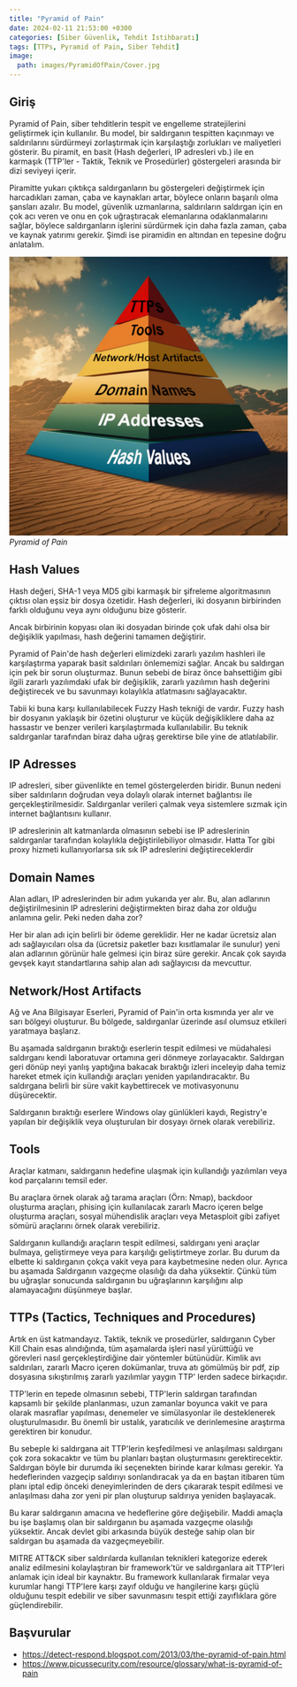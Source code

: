 ```yaml
---
title: "Pyramid of Pain"
date: 2024-02-11 21:53:00 +0300
categories: [Siber Güvenlik, Tehdit İstihbaratı]
tags: [TTPs, Pyramid of Pain, Siber Tehdit]
image:
  path: images/PyramidOfPain/Cover.jpg
---
```


## Giriş

Pyramid of Pain, siber tehditlerin tespit ve engelleme stratejilerini geliştirmek için kullanılır. Bu model, bir saldırganın tespitten kaçınmayı ve saldırılarını sürdürmeyi zorlaştırmak için karşılaştığı zorlukları ve maliyetleri gösterir. Bu piramit, en basit (Hash değerleri, IP adresleri vb.) ile en karmaşık (TTP'ler - Taktik, Teknik ve Prosedürler) göstergeleri arasında bir dizi seviyeyi içerir. 

Piramitte yukarı çıktıkça saldırganların bu göstergeleri değiştirmek için harcadıkları zaman, çaba ve kaynakları artar, böylece onların başarılı olma şansları azalır. Bu model, güvenlik uzmanlarına, saldırıların saldırgan için en çok acı veren ve onu en çok uğraştıracak elemanlarına odaklanmalarını sağlar, böylece saldırganların işlerini sürdürmek için daha fazla zaman, çaba ve kaynak yatırımı gerekir. Şimdi ise piramidin en altından en tepesine doğru anlatalım.

![Pyramid of Pain](images/PyramidOfPain/1.png)
_Pyramid of Pain_

## Hash Values
Hash değeri, SHA-1 veya MD5 gibi karmaşık bir şifreleme algoritmasının çıktısı olan eşsiz bir dosya özetidir. Hash değerleri, iki dosyanın birbirinden farklı olduğunu veya aynı olduğunu bize gösterir.

Ancak birbirinin kopyası olan iki dosyadan birinde çok ufak dahi olsa bir değişiklik yapılması, hash değerini tamamen değiştirir. 

Pyramid of Pain'de hash değerleri elimizdeki zararlı yazılım hashleri ile karşılaştırma yaparak basit saldırıları önlememizi sağlar. Ancak bu saldırgan için pek bir sorun oluşturmaz. Bunun sebebi de biraz önce bahsettiğim gibi ilgili zararlı yazılımdaki ufak bir değişiklik, zararlı yazılımın hash değerini değiştirecek ve bu savunmayı kolaylıkla atlatmasını sağlayacaktır.

Tabii ki buna karşı kullanılabilecek Fuzzy Hash tekniği de vardır. Fuzzy hash bir dosyanın yaklaşık bir özetini oluşturur ve küçük değişikliklere daha az hassastır ve benzer verileri karşılaştırmada kullanılabilir. Bu teknik saldırganlar tarafından biraz daha uğraş gerektirse bile yine de atlatılabilir.

## IP Adresses
IP adresleri, siber güvenlikte en temel göstergelerden biridir. Bunun nedeni siber saldırıların doğrudan veya dolaylı olarak internet bağlantısı ile gerçekleştirilmesidir. Saldırganlar verileri çalmak veya sistemlere sızmak için internet bağlantısını kullanır. 

IP adreslerinin alt katmanlarda olmasının sebebi ise IP adreslerinin saldırganlar tarafından kolaylıkla değiştirilebiliyor olmasıdır. Hatta Tor gibi proxy hizmeti kullanıyorlarsa sık sık IP adreslerini değiştireceklerdir

## Domain Names
Alan adları, IP adreslerinden bir adım yukarıda yer alır. Bu, alan adlarının değiştirilmesinin IP adreslerini değiştirmekten biraz daha zor olduğu anlamına gelir. Peki neden daha zor?

Her bir alan adı için belirli bir ödeme gereklidir. Her ne kadar ücretsiz alan adı sağlayıcıları olsa da (ücretsiz paketler bazı kısıtlamalar ile sunulur) yeni alan adlarının görünür hale gelmesi için biraz süre gerekir. Ancak çok sayıda gevşek kayıt standartlarına sahip alan adı sağlayıcısı da mevcuttur.

## Network/Host Artifacts
Ağ ve Ana Bilgisayar Eserleri, Pyramid of Pain'in orta kısmında yer alır ve sarı bölgeyi oluşturur. Bu bölgede, saldırganlar üzerinde asıl olumsuz etkileri yaratmaya başlarız.

Bu aşamada saldırganın bıraktığı eserlerin tespit edilmesi ve müdahalesi saldırganı kendi laboratuvar ortamına geri dönmeye zorlayacaktır. Saldırgan geri dönüp neyi yanlış yaptığına bakacak bıraktığı izleri inceleyip daha temiz hareket etmek için kullandığı araçları yeniden yapılandıracaktır.  Bu saldırgana belirli bir süre vakit kaybettirecek ve motivasyonunu düşürecektir.

Saldırganın bıraktığı eserlere Windows olay günlükleri kaydı, Registry'e yapılan bir değişiklik veya oluşturulan bir dosyayı örnek olarak verebiliriz. 

## Tools
Araçlar katmanı, saldırganın hedefine ulaşmak için kullandığı yazılımları veya kod parçalarını temsil eder. 

Bu araçlara örnek olarak ağ tarama araçları (Örn: Nmap), backdoor oluşturma araçları, phising için kullanılacak zararlı Macro içeren belge oluşturma araçları, sosyal mühendislik araçları veya Metasploit gibi zafiyet sömürü araçlarını örnek olarak verebiliriz.

Saldırganın kullandığı araçların tespit edilmesi, saldırganı yeni araçlar bulmaya, geliştirmeye veya para karşılığı geliştirtmeye zorlar. Bu durum da elbette ki saldırganın çokça vakit veya para kaybetmesine neden olur. Ayrıca bu aşamada Saldırganın vazgeçme olasılığı da daha yüksektir. Çünkü tüm bu uğraşlar sonucunda saldırganın bu uğraşlarının karşılığını alıp alamayacağını düşünmeye başlar.

## TTPs (Tactics, Techniques and Procedures)
Artık en üst katmandayız. Taktik, teknik ve prosedürler, saldırganın Cyber Kill Chain esas alındığında, tüm aşamalarda işleri nasıl yürüttüğü ve görevleri nasıl gerçekleştirdiğine dair yöntemler bütünüdür. Kimlik avı saldırıları, zararlı Macro içeren dokümanlar, truva atı gömülmüş bir pdf, zip dosyasına sıkıştırılmış zararlı yazılımlar yaygın TTP' lerden sadece birkaçıdır. 

TTP'lerin en tepede olmasının sebebi, TTP'lerin saldırgan tarafından kapsamlı bir şekilde planlanması, uzun zamanlar boyunca vakit ve para olarak masraflar yapılması, denemeler ve simülasyonlar ile desteklenerek oluşturulmasıdır. Bu önemli bir ustalık, yaratıcılık ve derinlemesine araştırma gerektiren bir konudur. 

Bu sebeple ki saldırgana ait TTP'lerin keşfedilmesi ve anlaşılması saldırganı çok zora sokacaktır ve tüm bu planları baştan oluşturmasını gerektirecektir. Saldırgan böyle bir durumda iki seçenekten birinde karar kılması gerekir. Ya hedeflerinden vazgeçip saldırıyı sonlandıracak ya da en baştan itibaren tüm planı iptal edip önceki deneyimlerinden de ders çıkararak tespit edilmesi ve anlaşılması daha zor yeni pir plan oluşturup saldırıya yeniden başlayacak.

Bu karar saldırganın amacına ve hedeflerine göre değişebilir. Maddi amaçla bu işe başlamış olan bir saldırganın bu aşamada vazgeçme olasılığı yüksektir. Ancak devlet gibi arkasında büyük desteğe sahip olan bir saldırgan bu aşamada da vazgeçmeyebilir. 

MITRE ATT&CK  siber saldırılarda kullanılan teknikleri kategorize ederek analiz edilmesini kolaylaştıran bir framework'tür ve saldırganlara ait TTP'leri anlamak için ideal bir kaynaktır. Bu framework kullanılarak firmalar veya kurumlar hangi TTP'lere karşı zayıf olduğu ve hangilerine karşı güçlü olduğunu tespit edebilir ve siber savunmasını tespit ettiği zayıflıklara göre güçlendirebilir.

## Başvurular
- <https://detect-respond.blogspot.com/2013/03/the-pyramid-of-pain.html>
- <https://www.picussecurity.com/resource/glossary/what-is-pyramid-of-pain>
